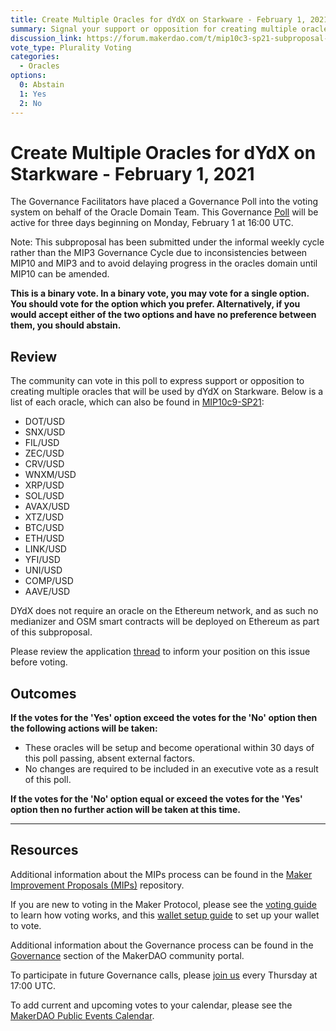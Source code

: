 ```yaml
---
title: Create Multiple Oracles for dYdX on Starkware - February 1, 2021
summary: Signal your support or opposition for creating multiple oracles for dYdX
discussion_link: https://forum.makerdao.com/t/mip10c3-sp21-subproposal-to-create-oracles-for-dydx-on-starkware/6238
vote_type: Plurality Voting
categories:
  - Oracles
options:
  0: Abstain
  1: Yes
  2: No
---
```


# Create Multiple Oracles for dYdX on Starkware - February 1, 2021

The Governance Facilitators have placed a Governance Poll into the voting system on behalf of the Oracle Domain Team. This Governance [Poll](https://community-development.makerdao.com/en/learn/governance/on-chain-gov) will be active for three days beginning on Monday, February 1 at 16:00 UTC.

Note: This subproposal has been submitted under the informal weekly cycle rather than the MIP3 Governance Cycle due to inconsistencies between MIP10 and MIP3 and to avoid delaying progress in the oracles domain until MIP10 can be amended.

**This is a binary vote. In a binary vote, you may vote for a single option. You should vote for the option which you prefer. Alternatively, if you would accept either of the two options and have no preference between them, you should abstain.**

## Review

The community can vote in this poll to express support or opposition to creating multiple oracles that will be used by dYdX on Starkware. Below is a list of each oracle, which can also be found in [MIP10c9-SP21](https://forum.makerdao.com/t/mip10c3-sp21-subproposal-to-create-oracles-for-dydx-on-starkware/6238):

- DOT/USD
- SNX/USD
- FIL/USD
- ZEC/USD
- CRV/USD
- WNXM/USD
- XRP/USD
- SOL/USD
- AVAX/USD
- XTZ/USD
- BTC/USD
- ETH/USD
- LINK/USD
- YFI/USD
- UNI/USD
- COMP/USD
- AAVE/USD

DYdX does not require an oracle on the Ethereum network, and as such no medianizer and OSM smart contracts will be deployed on Ethereum as part of this subproposal.

Please review the application [thread](https://forum.makerdao.com/t/mip10c2-sp-dydx-starkware-oracle-requests/5413) to inform your position on this issue before voting.

## Outcomes

**If the votes for the 'Yes' option exceed the votes for the 'No' option then the following actions will be taken:**

- These oracles will be setup and become operational within 30 days of this poll passing, absent external factors.
- No changes are required to be included in an executive vote as a result of this poll.

**If the votes for the 'No' option equal or exceed the votes for the 'Yes' option then no further action will be taken at this time.**

---

## Resources

Additional information about the MIPs process can be found in the [Maker Improvement Proposals (MIPs)](https://github.com/makerdao/mips) repository.

If you are new to voting in the Maker Protocol, please see the [voting guide](https://community-development.makerdao.com/en/learn/governance/how-voting-works/) to learn how voting works, and this [wallet setup guide](https://community-development.makerdao.com/en/learn/governance/voting-setup/) to set up your wallet to vote.

Additional information about the Governance process can be found in the [Governance](https://community-development.makerdao.com/en/learn/governance) section of the MakerDAO community portal.

To participate in future Governance calls, please [join us](https://github.com/makerdao/community/tree/master/governance/governance-and-risk-meetings) every Thursday at 17:00 UTC.

To add current and upcoming votes to your calendar, please see the [MakerDAO Public Events Calendar](https://calendar.google.com/calendar/embed?src=makerdao.com_3efhm2ghipksegl009ktniomdk%40group.calendar.google.com&ctz=UTC&mode=week&showCalendars=0&showPrint=0).
